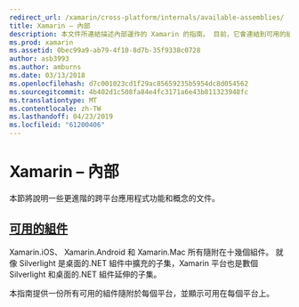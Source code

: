 ```yaml
---
redirect_url: /xamarin/cross-platform/internals/available-assemblies/
title: Xamarin – 內部
description: 本文件所連結描述內部運作的 Xamarin 的指南。 目前，它會連結到可用的組件文件。
ms.prod: xamarin
ms.assetid: 0bec99a9-ab79-4f10-8d7b-35f9338c0728
author: asb3993
ms.author: amburns
ms.date: 03/13/2018
ms.openlocfilehash: d7c001023cd1f29ac85659235b5954dc8d054562
ms.sourcegitcommit: 4b402d1c508fa84e4fc3171a6e43b811323948fc
ms.translationtype: MT
ms.contentlocale: zh-TW
ms.lasthandoff: 04/23/2019
ms.locfileid: "61200406"
---
```

# <a name="xamarin-internals"></a>Xamarin – 內部

本節將說明一些更進階的跨平台應用程式功能和概念的文件。

## <a name="available-assembliescross-platforminternalsavailable-assembliesmd"></a>[可用的組件](~/cross-platform/internals/available-assemblies.md)

Xamarin.iOS、 Xamarin.Android 和 Xamarin.Mac 所有隨附在十幾個組件。 就像 Silverlight 是桌面的.NET 組件中擴充的子集，Xamarin 平台也是數個 Silverlight 和桌面的.NET 組件延伸的子集。

本指南提供一份所有可用的組件隨附於每個平台，並顯示可用在每個平台上。



